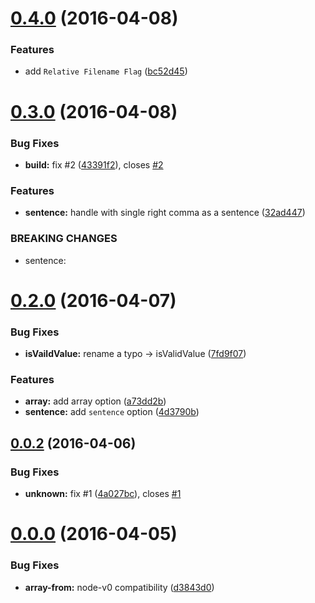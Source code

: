 <a name="0.4.0"></a>
# [0.4.0](https://github.com/59naga/chopsticks/compare/v0.3.0...v0.4.0) (2016-04-08)


### Features

* add `Relative Filename Flag` ([bc52d45](https://github.com/59naga/chopsticks/commit/bc52d45))



<a name="0.3.0"></a>
# [0.3.0](https://github.com/59naga/chopsticks/compare/v0.2.0...v0.3.0) (2016-04-08)


### Bug Fixes

* **build:** fix #2 ([43391f2](https://github.com/59naga/chopsticks/commit/43391f2)), closes [#2](https://github.com/59naga/chopsticks/issues/2)

### Features

* **sentence:** handle with single right comma as a sentence ([32ad447](https://github.com/59naga/chopsticks/commit/32ad447))


### BREAKING CHANGES

* sentence: 



<a name="0.2.0"></a>
# [0.2.0](https://github.com/59naga/chopsticks/compare/v0.0.2...v0.2.0) (2016-04-07)


### Bug Fixes

* **isVaildValue:** rename a typo -> isValidValue ([7fd9f07](https://github.com/59naga/chopsticks/commit/7fd9f07))

### Features

* **array:** add array option ([a73dd2b](https://github.com/59naga/chopsticks/commit/a73dd2b))
* **sentence:** add `sentence` option ([4d3790b](https://github.com/59naga/chopsticks/commit/4d3790b))



<a name="0.0.2"></a>
## [0.0.2](https://github.com/59naga/chopsticks/compare/v0.0.0...v0.0.2) (2016-04-06)


### Bug Fixes

* **unknown:** fix #1 ([4a027bc](https://github.com/59naga/chopsticks/commit/4a027bc)), closes [#1](https://github.com/59naga/chopsticks/issues/1)



<a name="0.0.0"></a>
# [0.0.0](https://github.com/59naga/chopsticks/compare/d3843d0...v0.0.0) (2016-04-05)


### Bug Fixes

* **array-from:** node-v0 compatibility ([d3843d0](https://github.com/59naga/chopsticks/commit/d3843d0))



